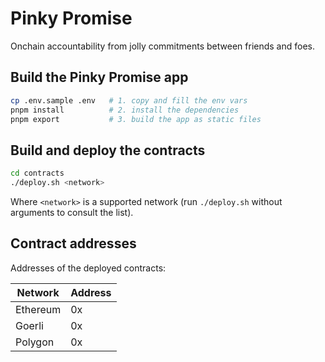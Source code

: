 # Pinky Promise

Onchain accountability from jolly commitments between friends and foes.

## Build the Pinky Promise app

```sh
cp .env.sample .env   # 1. copy and fill the env vars
pnpm install          # 2. install the dependencies
pnpm export           # 3. build the app as static files
```

## Build and deploy the contracts

```sh
cd contracts
./deploy.sh <network>
```

Where `<network>` is a supported network (run `./deploy.sh` without arguments to consult the list).

## Contract addresses

Addresses of the deployed contracts:

| Network  | Address |
| -------- | ------- |
| Ethereum | 0x      |
| Goerli   | 0x      |
| Polygon  | 0x      |
